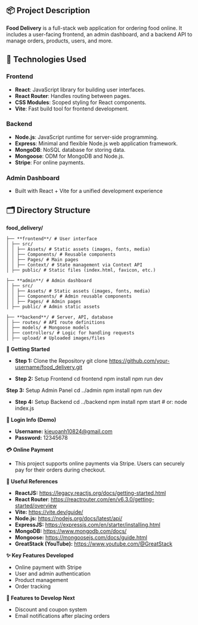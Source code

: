 ## 📦 Project Description

**Food Delivery** is a full-stack web application for ordering food online. It includes a user-facing frontend, an admin dashboard, and a backend API to manage orders, products, users, and more.

## 🚀 Technologies Used

### Frontend
- **React**: JavaScript library for building user interfaces.
- **React Router**: Handles routing between pages.
- **CSS Modules**: Scoped styling for React components.
- **Vite**: Fast build tool for frontend development.

### Backend
- **Node.js**: JavaScript runtime for server-side programming.
- **Express**: Minimal and flexible Node.js web application framework.
- **MongoDB**: NoSQL database for storing data.
- **Mongoose**: ODM for MongoDB and Node.js.
- **Stripe**: For online payments.

### Admin Dashboard
- Built with React + Vite for a unified development experience

## 🗂 Directory Structure

**food_delivery/**
```
├── **frontend**/ # User interface
│ ├── src/
│ │ ├── Assets/ # Static assets (images, fonts, media)
│ │ ├── Components/ # Reusable components
│ │ ├── Pages/ # Main pages
│ │ ├── Context/ # State management via Context API
│ ├── public/ # Static files (index.html, favicon, etc.)

├── **admin**/ # Admin dashboard
│ ├── src/
│ │ ├── Assets/ # Static assets (images, fonts, media)
│ │ ├── Components/ # Admin reusable components
│ │ ├── Pages/ # Admin pages
│ ├── public/ # Admin static assets

├── **backend**/ # Server, API, database
│ ├── routes/ # API route definitions
│ ├── models/ # Mongoose models
│ ├── controllers/ # Logic for handling requests
│ ├── upload/ # Uploaded images/files
```
**🚀 Getting Started**

- **Step 1:** Clone the Repository
git clone https://github.com/your-username/food_delivery.git

- **Step 2:** Setup Frontend
cd frontend
npm install
npm run dev

**Step 3:** Setup Admin Panel
cd ../admin
npm install
npm run dev

- **Step 4:** Setup Backend
cd ../backend
npm install
npm start  # or: node index.js

**🔐 Login Info (Demo)**
- **Username:** kieuoanh10824@gmail.com
- **Password:** 12345678

**💳 Online Payment**
- This project supports online payments via Stripe. Users can securely pay for their orders during checkout.

**🔗 Useful References**
- **ReactJS:** https://legacy.reactjs.org/docs/getting-started.html
- **React Router**: https://reactrouter.com/en/v6.3.0/getting-started/overview
- **Vite:** https://vite.dev/guide/
- **Node.js:** https://nodejs.org/docs/latest/api/
- **ExpressJS:** https://expressjs.com/en/starter/installing.html
- **MongoDB:** https://www.mongodb.com/docs/
- **Mongoose:** https://mongoosejs.com/docs/guide.html
- **GreatStack (YouTube):** https://www.youtube.com/@GreatStack

**✨ Key Features Developed**
- Online payment with Stripe
- User and admin authentication
- Product management
- Order tracking

**📌 Features to Develop Next**
- Discount and coupon system
- Email notifications after placing orders

